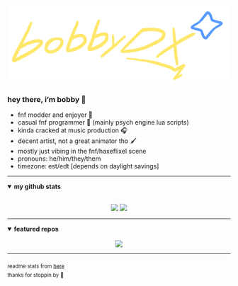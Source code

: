 <p align="center">
  <img src="./logo.png">
</p>

### hey there, i’m bobby 👋

- fnf modder and enjoyer 🎤
- casual fnf programmer 🧠 (mainly psych engine lua scripts)
- kinda cracked at music production 🎧
- decent artist, not a great animator tho 🖌️
- mostly just vibing in the fnf/haxeflixel scene
- pronouns: he/him/they/them
- timezone: est/edt [depends on daylight savings]

---

<details open>
 <summary><b>my github stats</b></summary>

<br>

<p align="center">
  <img src="https://github-readme-stats.vercel.app/api?username=bobbydeluxe&show_icons=true&theme=tokyonight&line_height=27">
  <img src="https://github-readme-stats.vercel.app/api/top-langs/?username=bobbydeluxe&hide=css,html&theme=tokyonight">
</p>

</details>

---

<details open>
 <summary><b>featured repos</b></summary>

<!--
to show repos here, just replace the repo name and uncomment the blocks below

<p align="center">
  <a href="https://github.com/bobbydeluxe/repo1">
    <img align="center" src="https://github-readme-stats.vercel.app/api/pin/?username=bobbydeluxe&repo=repo1&theme=tokyonight" />
  </a>
</p>
-->

<p align="center">
  <a href="https://github.com/bobbydeluxe/lumenFNF">
    <img align="center" src="https://github-readme-stats.vercel.app/api/pin/?username=lumenFNF&repo=repo1&theme=tokyonight" />
  </a>
</p>

</details>

---

<sub>readme stats from <a href="https://github.com/durgeshsamariya/awesome-github-profile-readme-templates/blob/master/templates/pr2tik1.md">here</a></sub>  
<sub>thanks for stoppin by 🤙</sub>
